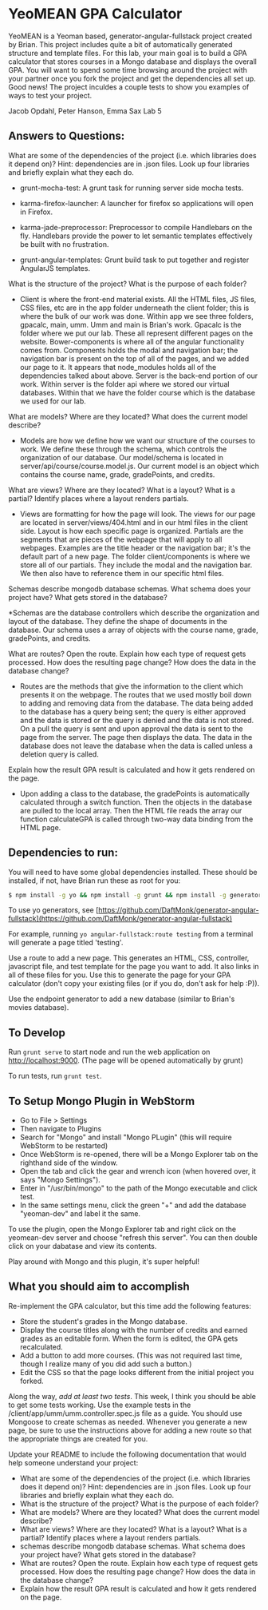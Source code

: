 YeoMEAN GPA Calculator
======================

YeoMEAN is a Yeoman based, generator-angular-fullstack project created by Brian. This project includes quite a bit of automatically generated structure and template files. For this lab, your main goal is to build a GPA calculator that stores courses in a Mongo database and displays the overall GPA. You will want to spend some time browsing around the project with your partner once you fork the project and get the dependencies all set up. Good news! The project inculdes a couple tests to show you examples of ways to test your project.

Jacob Opdahl, Peter Hanson, Emma Sax
Lab 5

## Answers to Questions:
What are some of the dependencies of the project (i.e. which libraries does it depend on)? Hint: dependencies are in .json files. Look up four libraries and briefly explain what they each do.

* grunt-mocha-test: A grunt task for running server side mocha tests.
  
* karma-firefox-launcher: A launcher for firefox so applications will open in Firefox.
  
* karma-jade-preprocessor: Preprocessor to compile Handlebars on the fly. Handlebars provide the power to let semantic templates effectively be built with no frustration.
  
* grunt-angular-templates: Grunt build task to put together and register AngularJS templates.

What is the structure of the project? What is the purpose of each folder?

* Client is where the front-end material exists. All the HTML files, JS files, CSS files, etc are in the app folder underneath the client folder; this is where the bulk of our work was done. Within app we see three folders, gpacalc, main, umm. Umm and main is Brian's work. Gpacalc is the folder where we put our lab. These all represent different pages on the website. Bower-components is where all of the angular functionality comes from. Components holds the modal and navigation bar; the navigation bar is present on the top of all of the pages, and we added our page to it. It appears that node_modules holds all of the dependencies talked about above. Server is the back-end portion of our work. Within server is the folder api where we stored our virtual databases. Within that we have the folder course which is the database we used for our lab.

What are models? Where are they located? What does the current model describe?

* Models are how we define how we want our structure of the courses to work. We define these through the schema, which controls the organization of our database. Our model/schema is located in server/api/course/course.model.js. Our current model is an object which contains the course name, grade, gradePoints, and credits.

What are views? Where are they located? What is a layout? What is a partial? Identify places where a layout renders partials.

* Views are formatting for how the page will look. The views for our page are located in server/views/404.html and in our html files in the client side. Layout is how each specific page is organized. Partials are the segments that are pieces of the webpage that will apply to all webpages. Examples are the title header or the navigation bar; it's the default part of a new page. The folder client/components is where we store all of our partials. They include the modal and the navigation bar. We then also have to reference them in our specific html files.

Schemas describe mongodb database schemas. What schema does your project have? What gets stored in the database?

*Schemas are the database controllers which describe the organization and layout of the database. They define the shape of documents in the database. Our schema uses a array of objects with the course name, grade, gradePoints, and credits.

What are routes? Open the route. Explain how each type of request gets processed. How does the resulting page change? How does the data in the database change?

* Routes are the methods that give the information to the client which presents it on the webpage. The routes that we used mostly boil down to adding and removing data from the database. The data being added to the database has a query being sent; the query is either approved and the data is stored or the query is denied and the data is not stored. On a pull the query is sent and upon approval the data is sent to the page from the server. The page then displays the data. The data in the database does not leave the database when the data is called unless a deletion query is called.

Explain how the result GPA result is calculated and how it gets rendered on the page.

* Upon adding a class to the database, the gradePoints is automatically calculated through a switch function. Then the objects in the database are pulled to the local array. Then the HTML file reads the array our function calculateGPA is called through two-way data binding from the HTML page. 

## Dependencies to run:

You will need to have some global dependencies installed. These should be installed, if not, have Brian run these as root for you:

```sh
$ npm install -g yo && npm install -g grunt && npm install -g generator-angular-fullstack
```

To use yo generators, see [https://github.com/DaftMonk/generator-angular-fullstack](https://github.com/DaftMonk/generator-angular-fullstack)

For example, running ```yo angular-fullstack:route testing``` from a terminal will generate a page titled 'testing'.

Use a route to add a new page. This generates an HTML, CSS, controller, javascript file, and test template for the page you want to add. It also links in all of these files for you. Use this to generate the page for your GPA calculator (don't copy your existing files (or if you do, don't ask for help :P)).

Use the endpoint generator to add a new database (similar to Brian's movies database).

## To Develop

Run ```grunt serve``` to start node and run the web application on [http://localhost:9000](http://localhost:9000). (The page will be opened automatically by grunt)

To run tests, run ```grunt test```.

## To Setup Mongo Plugin in WebStorm

* Go to File > Settings
* Then navigate to Plugins
* Search for "Mongo" and install "Mongo PLugin" (this will require WebStorm to be restarted)
* Once WebStorm is re-opened, there will be a Mongo Explorer tab on the righthand side of the window.
* Open the tab and click the gear and wrench icon (when hovered over, it says "Mongo Settings").
* Enter in "/usr/bin/mongo" to the path of the Mongo executable and click test.
* In the same settings menu, click the green "+" and add the database "yeoman-dev" and label it the same.

To use the plugin, open the Mongo Explorer tab and right click on the yeomean-dev server and choose "refresh this server". You can then double click on your dabatase and view its contents.

Play around with Mongo and this plugin, it's super helpful!

## What you should aim to accomplish

Re-implement the GPA calculator, but this time add the following features:
* Store the student's grades in the Mongo database.
* Display the course titles along with the number of credits and earned grades as an editable form. When the form is edited, the GPA gets recalculated.
* Add a button to add more courses. (This was not required last time, though I realize many of you did add such a button.)
* Edit the CSS so that the page looks different from the initial project you forked.

Along the way, *add at least two tests*. This week, I think you should be able to get some tests working. Use the example tests in the /client/app/umm/umm.controller.spec.js file as a guide. You should use Mongoose to create schemas as needed. Whenever you generate a new page, be sure to use the instructions above for adding a new route so that the appropriate things are created for you.

Update your README to include the following documentation that would help someone understand your project:
* What are some of the dependencies of the project (i.e. which libraries does it depend on)? Hint: dependencies are in .json files. Look up four libraries and briefly explain what they each do.
* What is the structure of the project? What is the purpose of each folder?
* What are models? Where are they located? What does the current model describe?
* What are views? Where are they located? What is a layout? What is a partial? Identify places where a layout renders partials.
* schemas describe mongodb database schemas. What schema does your project have? What gets stored in the database?
* What are routes? Open the route. Explain how each type of request gets processed. How does the resulting page change? How does the data in the database change?
* Explain how the result GPA result is calculated and how it gets rendered on the page.
